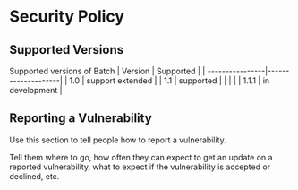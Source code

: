 # Security Policy

## Supported Versions

Supported versions of Batch
| Version         |     Supported      |
| ----------------|--------------------|
| 1.0             | support extended   |
| 1.1             | supported          |
|                 |                    |
| 1.1.1           | in development     |

## Reporting a Vulnerability

Use this section to tell people how to report a vulnerability.

Tell them where to go, how often they can expect to get an update on a
reported vulnerability, what to expect if the vulnerability is accepted or
declined, etc.
